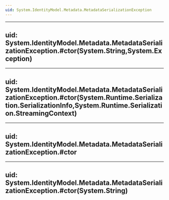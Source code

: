 ```yaml
---
uid: System.IdentityModel.Metadata.MetadataSerializationException
---
```


---
uid: System.IdentityModel.Metadata.MetadataSerializationException.#ctor(System.String,System.Exception)
---

---
uid: System.IdentityModel.Metadata.MetadataSerializationException.#ctor(System.Runtime.Serialization.SerializationInfo,System.Runtime.Serialization.StreamingContext)
---

---
uid: System.IdentityModel.Metadata.MetadataSerializationException.#ctor
---

---
uid: System.IdentityModel.Metadata.MetadataSerializationException.#ctor(System.String)
---
